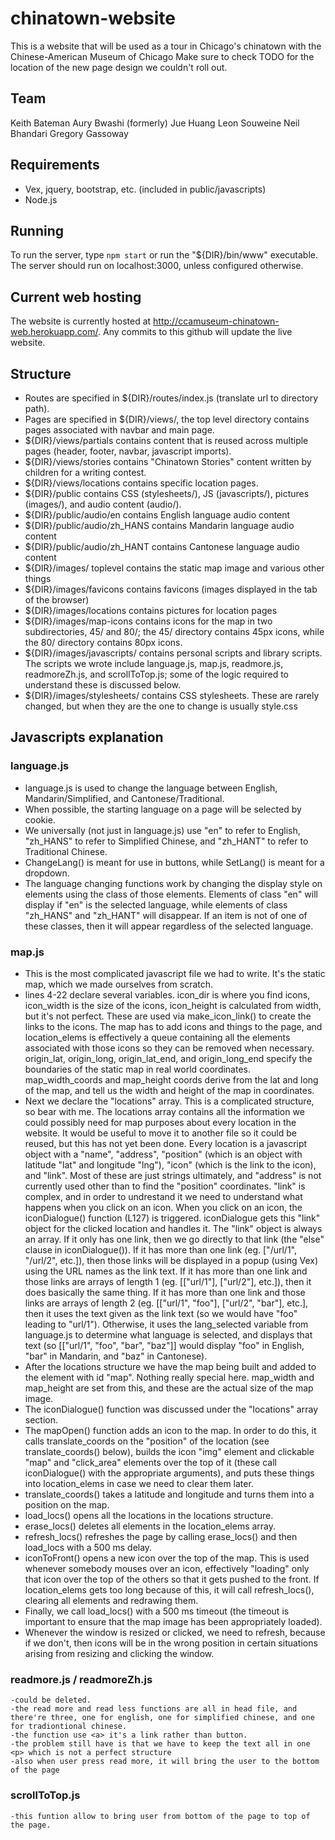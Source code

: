 # chinatown-website

This is a website that will be used as a tour in Chicago's chinatown with the Chinese-American Museum of Chicago
Make sure to check TODO for the location of the new page design we couldn't roll out.

## Team
Keith Bateman
Aury Bwashi (formerly)
Jue Huang
Leon Souweine
Neil Bhandari
Gregory Gassoway

## Requirements
- Vex, jquery, bootstrap, etc. (included in public/javascripts)
- Node.js

## Running
To run the server, type `npm start` or run the "${DIR}/bin/www" executable.
The server should run on localhost:3000, unless configured otherwise.

## Current web hosting
The website is currently hosted at http://ccamuseum-chinatown-web.herokuapp.com/. 
Any commits to this github will update the live website.

## Structure
- Routes are specified in ${DIR}/routes/index.js (translate url to directory path).
- Pages are specified in ${DIR}/views/, the top level directory contains pages associated with navbar and main page.
- ${DIR}/views/partials contains content that is reused across multiple pages (header, footer, navbar, javascript imports).
- ${DIR}/views/stories contains "Chinatown Stories" content written by children for a writing contest.
- ${DIR}/views/locations contains specific location pages.
- ${DIR}/public contains CSS (stylesheets/), JS (javascripts/), pictures (images/), and audio content (audio/).
- ${DIR}/public/audio/en contains English language audio content
- ${DIR}/public/audio/zh_HANS contains Mandarin language audio content
- ${DIR}/public/audio/zh_HANT contains Cantonese language audio content
- ${DIR}/images/ toplevel contains the static map image and various other things
- ${DIR}/images/favicons contains favicons (images displayed in the tab of the browser)
- ${DIR}/images/locations contains pictures for location pages
- ${DIR}/images/map-icons contains icons for the map in two subdirectories, 45/ and 80/; the 45/ directory contains 45px icons, while the 80/ directory contains 80px icons.
- ${DIR}/images/javascripts/ contains personal scripts and library scripts. The scripts we wrote include language.js, map.js, readmore.js, readmoreZh.js, and scrollToTop.js; some of the logic required to understand these is discussed below.
- ${DIR}/images/stylesheets/ contains CSS stylesheets. These are rarely changed, but when they are the one to change is usually style.css

## Javascripts explanation
### language.js
- language.js is used to change the language between English, Mandarin/Simplified, and Cantonese/Traditional.
- When possible, the starting language on a page will be selected by cookie.
- We universally (not just in language.js) use "en" to refer to English, "zh_HANS" to refer to Simplified Chinese, and "zh_HANT" to refer to Traditional Chinese.
- ChangeLang() is meant for use in buttons, while SetLang() is meant for a dropdown.
- The language changing functions work by changing the display style on elements using the class of those elements. Elements of class "en" will display if "en" is the selected language, while elements of class "zh_HANS" and "zh_HANT" will disappear. If an item is not of one of these classes, then it will appear regardless of the selected language.
### map.js
- This is the most complicated javascript file we had to write. It's the static map, which we made ourselves from scratch.
- lines 4-22 declare several variables. icon_dir is where you find icons, icon_width is the size of the icons, icon_height is calculated from width, but it's not perfect. These are used via make_icon_link() to create the links to the icons. The map has to add icons and things to the page, and location_elems is effectively a queue containing all the elements associated with those icons so they can be removed when necessary. origin_lat, origin_long, origin_lat_end, and origin_long_end specify the boundaries of the static map in real world coordinates. map_width_coords and map_height coords derive from the lat and long of the map, and tell us the width and height of the map in coordinates.
- Next we declare the "locations" array. This is a complicated structure, so bear with me. The locations array contains all the information we could possibly need for map purposes about every location in the website. It would be useful to move it to another file so it could be reused, but this has not yet been done. Every location is a javascript object with a "name", "address", "position" (which is an object with latitude "lat" and longitude "lng"), "icon" (which is the link to the icon), and "link". Most of these are just strings ultimately, and "address" is not currently used other than to find the "position" coordinates. "link" is complex, and in order to undrestand it we need to understand what happens when you click on an icon. When you click on an icon, the iconDialogue() function (L127) is triggered. iconDialogue gets this "link" object for the clicked location and handles it. The "link" object is always an array. If it only has one link, then we go directly to that link (the "else" clause in iconDialogue()). If it has more than one link (eg. ["/url/1", "/url/2", etc.]), then those links will be displayed in a popup (using Vex) using the URL names as the link text. If it has more than one link and those links are arrays of length 1 (eg. [["url/1"], ["url/2"], etc.]), then it does basically the same thing. If it has more than one link and those links are arrays of length 2 (eg. [["url/1", "foo"], ["url/2", "bar"], etc.], then it uses the text given as the link text (so we would have "foo" leading to "url/1"). Otherwise, it uses the lang_selected variable from language.js to determine what language is selected, and displays that text (so [["url/1", "foo", "bar", "baz"]] would display "foo" in English, "bar" in Mandarin, and "baz" in Cantonese).
- After the locations structure we have the map being built and added to the element with id "map". Nothing really special here. map_width and map_height are set from this, and these are the actual size of the map image.
- The iconDialogue() function was discussed under the "locations" array section.
- The mapOpen() function adds an icon to the map. In order to do this, it calls translate_coords on the "position" of the location (see translate_coords() below), builds the icon "img" element and clickable "map" and "click_area" elements over the top of it (these call iconDialogue() with the appropriate arguments), and puts these things into location_elems in case we need to clear them later.
- translate_coords() takes a latitude and longitude and turns them into a position on the map.
- load_locs() opens all the locations in the locations structure.
- erase_locs() deletes all elements in the location_elems array.
- refresh_locs() refreshes the page by calling erase_locs() and then load_locs with a 500 ms delay.
- iconToFront() opens a new icon over the top of the map. This is used whenever somebody mouses over an icon, effectively "loading" only that icon over the top of the others so that it gets pushed to the front. If location_elems gets too long because of this, it will call refresh_locs(), clearing all elements and redrawing them.
- Finally, we call load_locs() with a 500 ms timeout (the timeout is important to ensure that the map image has been appropriately loaded).
- Whenever the window is resized or clicked, we need to refresh, because if we don't, then icons will be in the wrong position in certain situations arising from resizing and clicking the window.
### readmore.js / readmoreZh.js
	-could be deleted.
	-the read more and read less functions are all in head file, and there're three, one for english, one for simplified chinese, and one for tradiontional chinese.
	-the function use <a> it's a link rather than button.
	-the problem still have is that we have to keep the text all in one <p> which is not a perfect structure
	-also when user press read more, it will bring the user to the bottom of the page

### scrollToTop.js
	-this funtion allow to bring user from bottom of the page to top of the page.
